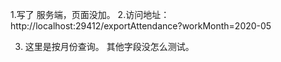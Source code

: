 1.写了 服务端，页面没加。
2.访问地址：http://localhost:29412/exportAttendance?workMonth=2020-05 

3. 这里是按月份查询。 其他字段没怎么测试。

